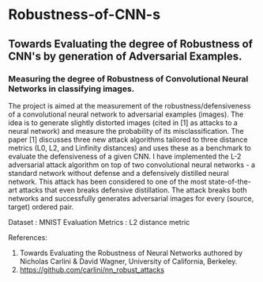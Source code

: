 # Robustness-of-CNN-s
## Towards Evaluating the degree of Robustness of CNN's by generation of Adversarial Examples. 

### Measuring the degree of Robustness of Convolutional Neural Networks in classifying images.

<p> The project is aimed at the measurement of the robustness/defensiveness of a convolutional neural network to adversarial examples (images). The idea is to generate slightly distorted images (cited in [1] as attacks to a neural network) and measure the probability of its misclassification. The paper [1] discusses three new attack algorithms tailored to three distance metrics (L0, L2, and Linfinity distances) and uses these as a benchmark to evaluate the defensiveness of a given CNN. I have implemented the L-2 adversarial attack algorithm on top of two convolutional neural networks - a standard network without defense and a defensively distilled neural network. This attack has been considered to one of the most state-of-the-art attacks that even breaks defensive distillation. The attack breaks both networks and successfully generates adversarial images for every (source, target) ordered pair. </p>

Dataset​ : MNIST
Evaluation Metrics​ : L2 distance metric

References:
1. Towards Evaluating the Robustness of Neural Networks authored by Nicholas Carlini & David Wagner, University of California, Berkeley.
2. https://github.com/carlini/nn_robust_attacks
